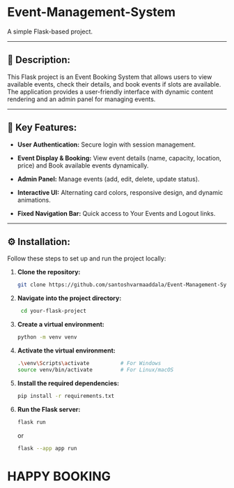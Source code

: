 # **Event-Management-System**

A simple Flask-based project.

---

## 📝 **Description:**

This Flask project is an Event Booking System that allows users to view available events, check their details, and book events if slots are available. The application provides a user-friendly interface with dynamic content rendering and an admin panel for managing events.

---


## 🔑 **Key Features:**
 - **User Authentication:** Secure login with session management.

 - **Event Display & Booking:** View event details (name, capacity, location, price) and Book available events dynamically.

 - **Admin Panel:** Manage events (add, edit, delete, update status).

 - **Interactive UI:** Alternating card colors, responsive design, and dynamic animations.

 - **Fixed Navigation Bar:** Quick access to Your Events and Logout links.

---

## ⚙️ **Installation:**
  Follow these steps to set up and run the project locally:

  1. **Clone the repository:**
     ```bash
     git clone https://github.com/santoshvarmaaddala/Event-Management-System.git
     ```
  2. **Navigate into the project directory:**
     ```bash
      cd your-flask-project
     ```
  3. **Create a virtual environment:**
     ```bash
     python -m venv venv
     ```
  4. **Activate the virtual environment:**
     ```bash
     .\venv\Scripts\activate          # For Windows
     source venv/bin/activate         # For Linux/macOS
     ```
  5. **Install the required dependencies:**
     ```bash
     pip install -r requirements.txt
     ```
  6. **Run the Flask server:**
     ```bash
     flask run
     ```
     or
     ```bash
     flask --app app run
     ```

# **HAPPY BOOKING**
